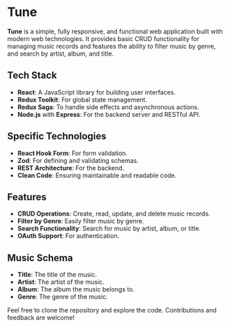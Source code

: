 # Tune

**Tune** is a simple, fully responsive, and functional web application built with modern web technologies. It provides basic CRUD functionality for managing music records and features the ability to filter music by genre, and search by artist, album, and title.

## Tech Stack

- **React**: A JavaScript library for building user interfaces.
- **Redux Toolkit**: For global state management.
- **Redux Saga**: To handle side effects and asynchronous actions.
- **Node.js** with **Express**: For the backend server and RESTful API.

## Specific Technologies

- **React Hook Form**: For form validation.
- **Zod**: For defining and validating schemas.
- **REST Architecture**: For the backend.
- **Clean Code**: Ensuring maintainable and readable code.

## Features

- **CRUD Operations**: Create, read, update, and delete music records.
- **Filter by Genre**: Easily filter music by genre.
- **Search Functionality**: Search for music by artist, album, or title.
- **OAuth Support**: For authentication.

## Music Schema

- **Title**: The title of the music.
- **Artist**: The artist of the music.
- **Album**: The album the music belongs to.
- **Genre**: The genre of the music.

Feel free to clone the repository and explore the code. Contributions and feedback are welcome!

